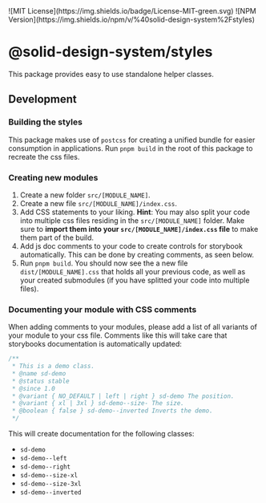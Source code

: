 <div className="flex gap-2">
  ![MIT License](https://img.shields.io/badge/License-MIT-green.svg)
  ![NPM Version](https://img.shields.io/npm/v/%40solid-design-system%2Fstyles)
</div>

# @solid-design-system/styles

This package provides easy to use standalone helper classes.

## Development

### Building the styles

This package makes use of `postcss` for creating a unified bundle for easier consumption in applications. Run `pnpm build` in the root of this package to recreate the css files.

### Creating new modules

1. Create a new folder `src/[MODULE_NAME]`.
2. Create a new file `src/[MODULE_NAME]/index.css`.
3. Add CSS statements to your liking. **Hint**: You may also split your code into multiple css files residing in the `src/[MODULE_NAME]` folder. Make sure to **import them into your `src/[MODULE_NAME]/index.css` file** to make them part of the build.
4. Add js doc comments to your code to create controls for storybook automatically. This can be done by creating comments, as seen below.
5. Run `pnpm build`. You should now see the a new file `dist/[MODULE_NAME].css` that holds all your previous code, as well as your created submodules (if you have splitted your code into multiple files).

### Documenting your module with CSS comments

When adding comments to your modules, please add a list of all variants of your module to your css file. Comments like this will take care that storybooks documentation is automatically updated:

```css
/**
 * This is a demo class.
 * @name sd-demo
 * @status stable
 * @since 1.0
 * @variant { NO_DEFAULT | left | right } sd-demo The position.
 * @variant { xl | 3xl } sd-demo--size- The size.
 * @boolean { false } sd-demo--inverted Inverts the demo.
 */
```

This will create documentation for the following classes:

- `sd-demo`
- `sd-demo--left`
- `sd-demo--right`
- `sd-demo--size-xl`
- `sd-demo--size-3xl`
- `sd-demo--inverted`
